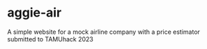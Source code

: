 # aggie-air
A simple website for a mock airline company with a price estimator submitted to TAMUhack 2023
